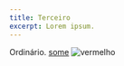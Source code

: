 ```yaml
---
title: Terceiro
excerpt: Lorem ipsum.
---
```

Ordinário.
[some](http://foo.bar)
![vermelho](/red.png)